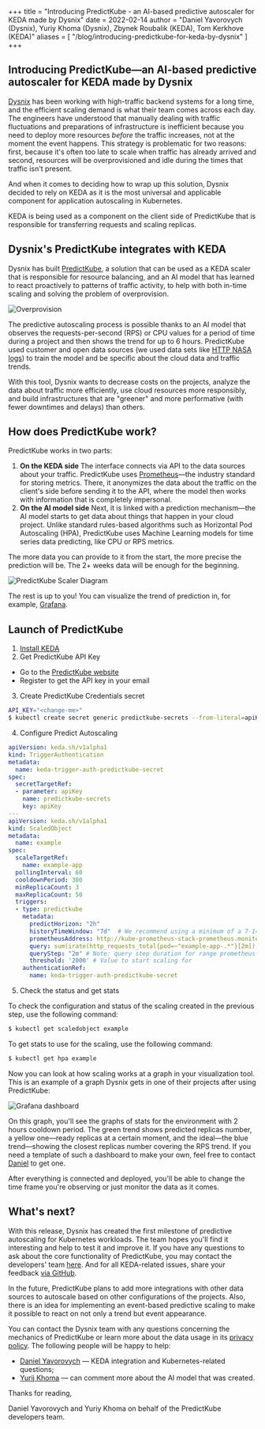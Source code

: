 +++
title = "Introducing PredictKube - an AI-based predictive autoscaler for KEDA made by Dysnix"
date = 2022-02-14
author = "Daniel Yavorovych (Dysnix), Yuriy Khoma (Dysnix), Zbynek Roubalik (KEDA), Tom Kerkhove (KEDA)"
aliases = [
"/blog/introducing-predictkube-for-keda-by-dysnix"
]
+++

## Introducing PredictKube—an AI-based predictive autoscaler for KEDA made by Dysnix

[Dysnix](https://dysnix.com/) has been working with high-traffic backend systems for a long time,
and the efficient scaling demand is what their team comes across each day.
The engineers have understood that manually dealing with traffic fluctuations and preparations of infrastructure is
inefficient because you need to deploy more resources _before_ the traffic increases,
not at the moment the event happens. This strategy is problematic for two reasons: first, because it's often too late to scale when traffic has already arrived and second, resources will be overprovisioned and idle during the times that traffic isn't present.

And when it comes to deciding how to wrap up this solution, Dysnix decided to rely on KEDA as it is the most
universal and applicable component for application autoscaling in Kubernetes.

KEDA is being used as a component on the client side of PredictKube that is responsible for transferring requests
and scaling replicas.

## Dysnix's PredictKube integrates with KEDA

Dysnix has built [PredictKube](https://predictkube.com/), a solution that can be used as a KEDA scaler that
is responsible for resource balancing, and an AI model that has learned to react proactively to patterns of traffic activity,
to help with both in-time scaling and solving the problem of overprovision.

![Overprovision](/img/blog/predictkube-scaler/overprovision.png "Overprovision")

The predictive autoscaling process is possible thanks to an AI model that observes the requests-per-second (RPS)
or CPU values for a period of time during a project and then shows the trend for up to 6 hours.
PredictKube used customer and open data sources (we used data sets like [HTTP NASA logs](ftp://ita.ee.lbl.gov/html/contrib/NASA-HTTP.html)) to train the model and be specific about the cloud data and traffic trends.

With this tool, Dysnix wants to decrease costs on the projects, analyze the data about traffic more efficiently,
use cloud resources more responsibly, and build infrastructures that are &quot;greener&quot; and more performative
(with fewer downtimes and delays) than others.

## How does PredictKube work?

PredictKube works in two parts:

1. **On the KEDA side**
   The interface connects via API to the data sources about your traffic.
   PredictKube uses [Prometheus](https://prometheus.io/)—the industry standard for storing metrics.
   There, it anonymizes the data about the traffic on the client's side before sending it to the API,
   where the model then works with information that is completely impersonal.
2. **On the AI model side**
   Next, it is linked with a prediction mechanism—the AI model starts to get data about things that happen in
   your cloud project. Unlike standard rules-based algorithms such as Horizontal Pod Autoscaling (HPA),
   PredictKube uses Machine Learning models for time series data predicting, like CPU or RPS metrics.

The more data you can provide to it from the start, the more precise the prediction will be. The 2+ weeks data will be enough for the beginning.

![PredictKube Scaler Diagram](/img/blog/predictkube-scaler/diagram.png)

The rest is up to you! You can visualize the trend of prediction in, for example, [Grafana](https://grafana.com/).

## Launch of PredictKube

1. [Install KEDA](https://keda.sh/docs/latest/deploy/)
2. Get PredictKube API Key
- Go to the [PredictKube website](https://predictkube.com/)
- Register to get the API key in your email
3. Create PredictKube Credentials secret[​](https://docs.predictkube.com/quickstart-with-keda#create-predictkube-credentials-secret)

```bash
API_KEY="<change-me>"
$ kubectl create secret generic predictkube-secrets --from-literal=apiKey=${API_KEY}
```

4. Configure Predict Autoscaling[​](https://docs.predictkube.com/quickstart-with-keda#configure-predict-autoscaling)

```yml
apiVersion: keda.sh/v1alpha1
kind: TriggerAuthentication
metadata:
  name: keda-trigger-auth-predictkube-secret
spec:
  secretTargetRef:
  - parameter: apiKey
    name: predictkube-secrets
    key: apiKey
---
apiVersion: keda.sh/v1alpha1
kind: ScaledObject
metadata:
  name: example
spec:
  scaleTargetRef:
    name: example-app
  pollingInterval: 60
  cooldownPeriod: 300
  minReplicaCount: 3
  maxReplicaCount: 50
  triggers:
  - type: predictkube
    metadata:
      predictHorizon: "2h"
      historyTimeWindow: "7d"  # We recommend using a minimum of a 7-14 day time window as historical data
      prometheusAddress: http://kube-prometheus-stack-prometheus.monitoring:9090
      query: sum(irate(http_requests_total{pod=~"example-app-.*"}[2m]))
      queryStep: "2m" # Note: query step duration for range prometheus queries
      threshold: '2000' # Value to start scaling for
    authenticationRef:
      name: keda-trigger-auth-predictkube-secret
```


5. Check the status and get stats[​](https://docs.predictkube.com/quickstart-with-keda#get-stats)

To check the configuration and status of the scaling created in the previous step, use the following command:

```bash
$ kubectl get scaledobject example
```

To get stats to use for the scaling, use the following command:

```bash
$ kubectl get hpa example
```

Now you can look at how scaling works at a graph in your visualization tool.
This is an example of a graph Dysnix gets in one of their projects after using PredictKube:

![Grafana dashboard](/img/blog/predictkube-scaler/grafana.png "Grafana dashboard")

On this graph, you'll see the graphs of stats for the environment with 2 hours cooldown period.
The green trend shows predicted replicas number, a yellow one—ready replicas at a certain moment,
and the ideal—the blue trend—showing the closest replicas number covering the RPS trend.
If you need a template of such a dashboard to make your own, feel free to contact [Daniel](https://github.com/daniel-yavorovich) to get one.

After everything is connected and deployed, you'll be able to change the time frame you're observing or just monitor the data as it comes.

## What's next?

With this release, Dysnix has created the first milestone of predictive autoscaling for Kubernetes workloads.
The team hopes you'll find it interesting and help to test it and improve it.
If you have any questions to ask about the core functionality of PredictKube,
you may contact the developers' team [here](https://predictkube.com/contact).
And for all KEDA-related issues, share your feedback [via GitHub](https://github.com/kedacore/keda/discussions/2605).

In the future, PredictKube plans to add more integrations with other data sources to autoscale
based on other configurations of the projects. Also, there is an idea for implementing
an event-based predictive scaling to make it possible to react on not only a trend but event appearance.

You can contact the Dysnix team with any questions concerning the mechanics of PredictKube
or learn more about the data usage in its [privacy policy](https://predictkube.com/privacy-policy).
The following people will be happy to help:

- [Daniel Yavorovych](https://github.com/daniel-yavorovich) — KEDA integration and Kubernetes-related questions;
- [Yurij Khoma](https://www.linkedin.com/in/yuriy-khoma-5657a461/) — can comment more about the AI model that was created.

Thanks for reading,

Daniel Yavorovych and Yuriy Khoma on behalf of the PredictKube developers team.
